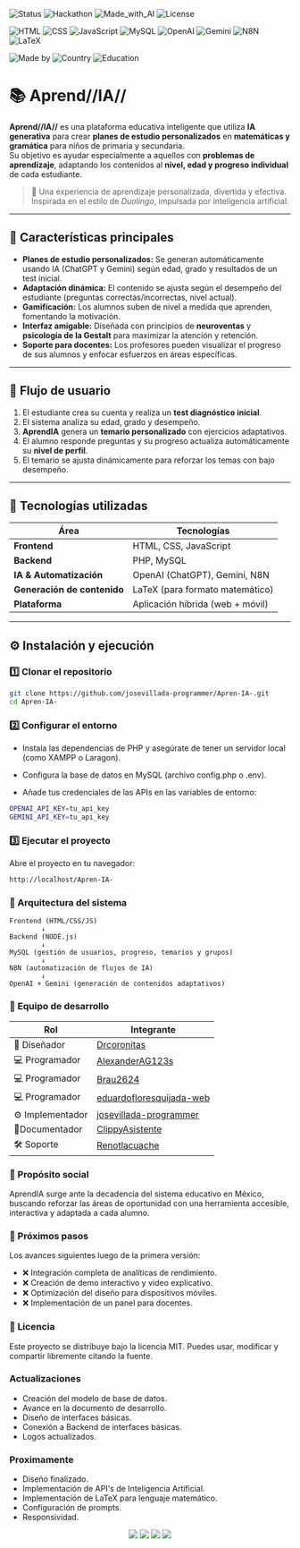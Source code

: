 <!-- Badges -->

<!-- Badges principales -->
![Status](https://img.shields.io/badge/Status-40%-yellow)
![Hackathon](https://img.shields.io/badge/Hackathon-Hack4Edu%202025-blueviolet)
![Made_with_AI](https://img.shields.io/badge/Made%20with-🤖%20IA-blue)
![License](https://img.shields.io/badge/Licencia-MIT-green)

<!-- Tecnologías -->
![HTML](https://img.shields.io/badge/HTML5-E34F26?logo=html5&logoColor=white)
![CSS](https://img.shields.io/badge/CSS3-1572B6?logo=css3&logoColor=white)
![JavaScript](https://img.shields.io/badge/JavaScript-F7DF1E?logo=javascript&logoColor=black)
![MySQL](https://img.shields.io/badge/MySQL-4479A1?logo=mysql&logoColor=white)
![OpenAI](https://img.shields.io/badge/OpenAI-412991?logo=openai&logoColor=white)
![Gemini](https://img.shields.io/badge/Gemini-4285F4?logo=google&logoColor=white)
![N8N](https://img.shields.io/badge/n8n-FF6B00?logo=n8n&logoColor=white)
![LaTeX](https://img.shields.io/badge/LaTeX-008080?logo=latex&logoColor=white)

<!-- Otras etiquetas -->
![Made by](https://img.shields.io/badge/Made%20by-Equipo%20AprendIA-ff69b4)
![Country](https://img.shields.io/badge/Hecho%20en-México-green)
![Education](https://img.shields.io/badge/Categoría-Educación-orange)


# 📚 Aprend//IA//

**Aprend//IA//** es una plataforma educativa inteligente que utiliza **IA generativa** para crear **planes de estudio personalizados** en **matemáticas y gramática** para niños de primaria y secundaria.  
Su objetivo es ayudar especialmente a aquellos con **problemas de aprendizaje**, adaptando los contenidos al **nivel, edad y progreso individual** de cada estudiante.  

> 🧠 Una experiencia de aprendizaje personalizada, divertida y efectiva.  
> Inspirada en el estilo de *Duolingo*, impulsada por inteligencia artificial.

---

## 🌟 Características principales

- **Planes de estudio personalizados:** Se generan automáticamente usando IA (ChatGPT y Gemini) según edad, grado y resultados de un test inicial.  
- **Adaptación dinámica:** El contenido se ajusta según el desempeño del estudiante (preguntas correctas/incorrectas, nivel actual).  
- **Gamificación:** Los alumnos suben de nivel a medida que aprenden, fomentando la motivación.  
- **Interfaz amigable:** Diseñada con principios de **neuroventas** y **psicología de la Gestalt** para maximizar la atención y retención.  
- **Soporte para docentes:** Los profesores pueden visualizar el progreso de sus alumnos y enfocar esfuerzos en áreas específicas.  

---

## 🧩 Flujo de usuario

1. El estudiante crea su cuenta y realiza un **test diagnóstico inicial**.  
2. El sistema analiza su edad, grado y desempeño.  
3. **AprendIA** genera un **temario personalizado** con ejercicios adaptativos.  
4. El alumno responde preguntas y su progreso actualiza automáticamente su **nivel de perfil**.  
5. El temario se ajusta dinámicamente para reforzar los temas con bajo desempeño.

---

## 🧰 Tecnologías utilizadas

| Área | Tecnologías |
|------|--------------|
| **Frontend** | HTML, CSS, JavaScript |
| **Backend** | PHP, MySQL |
| **IA & Automatización** | OpenAI (ChatGPT), Gemini, N8N |
| **Generación de contenido** | LaTeX (para formato matemático) |
| **Plataforma** | Aplicación híbrida (web + móvil) |

---

## ⚙️ Instalación y ejecución

### 1️⃣ Clonar el repositorio
```bash
git clone https://github.com/josevillada-programmer/Apren-IA-.git
cd Apren-IA-
```

### 2️⃣ Configurar el entorno

* Instala las dependencias de PHP y asegúrate de tener un servidor local (como XAMPP o Laragon).

* Configura la base de datos en MySQL (archivo config.php o .env).

* Añade tus credenciales de las APIs en las variables de entorno:

```bash
OPENAI_API_KEY=tu_api_key
GEMINI_API_KEY=tu_api_key
```

### 3️⃣ Ejecutar el proyecto

Abre el proyecto en tu navegador:

```bash
http://localhost/Apren-IA-
```

### 🧠 Arquitectura del sistema

```ASCII
Frontend (HTML/CSS/JS)
        ↓
Backend (NODE.js)
        ↓
MySQL (gestión de usuarios, progreso, temarios y grupos)
        ↓
N8N (automatización de flujos de IA)
        ↓
OpenAI + Gemini (generación de contenidos adaptativos)
```

### 👥 Equipo de desarrollo

| Rol | Integrante |
|------|--------------|
| 🎨 Diseñador | [Drcoronitas](https://github.com/DrCoronitas) |
| 💻 Programador | [AlexanderAG123s](https://github.com/AlexanderAG123s) |
| 💻 Programador | [Brau2624](https://github.com/Brau2624) |
| 💻 Programador | [eduardofloresquijada-web](https://github.com/eduardofloresquijada-web) |
| ⚙️ Implementador | [josevillada-programmer](https://github.com/josevillada-programmer) |
| 📎Documentador | [ClippyAsistente](https://github.com/ClippyAsistente) |
| 🛠️ Soporte | [Renotlacuache](https://github.com/Renotlacuache) |

### 🎯 Propósito social

AprendIA surge ante la decadencia del sistema educativo en México, buscando reforzar las áreas de oportunidad con una herramienta accesible, interactiva y adaptada a cada alumno.

### 🚀 Próximos pasos

Los avances siguientes luego de la primera versión:

* ❌ Integración completa de analíticas de rendimiento.
* ❌ Creación de demo interactivo y video explicativo.
* ❌ Optimización del diseño para dispositivos móviles.
* ❌ Implementación de un panel para docentes.

### 📜 Licencia

Este proyecto se distribuye bajo la licencia MIT.
Puedes usar, modificar y compartir libremente citando la fuente.

### Actualizaciones

* Creación del modelo de base de datos.
* Avance en la documento de desarrollo.
* Diseño de interfaces básicas.
* Conexión a Backend de interfaces básicas.
* Logos actualizados.

### Proximamente

* Diseño finalizado.
* Implementación de API's de Inteligencia Artificial.
* Implementación de LaTeX para lenguaje matemático.
* Configuración de prompts.
* Responsividad.

<p align="center">
  <img src="https://img.shields.io/badge/Made%20with-❤️-red"/>
  <img src="https://img.shields.io/badge/Hackathon-Hack4Edu%202025-blueviolet"/>
  <img src="https://img.shields.io/badge/Educación%20para-todos-yellow"/>
  <img src="https://img.shields.io/badge/Hecho%20en-México-green"/>
</p>

